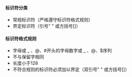 #### 标识符分类

- 常规标识符（严格遵守标识符格式规则）
- 界定标识符（引号" " 或方括号[]）

#### 标识符格式规则

- 字母或 _ 、@、#开头的字母数字或 _ 、@、$序列
- 不与保留字相同
- 长度小于128
- 不符合规则的标识符必须加以界定（双引号" " 或方括号[]）